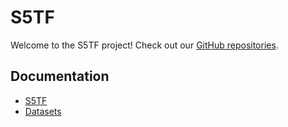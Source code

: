 # S5TF

Welcome to the S5TF project! Check out our [GitHub repositories](https://github.com/s5tf-team/).

## Documentation

* [S5TF](https://github.com/s5tf-team/S5TF)
* [Datasets](https://github.com/s5tf-team/datasets)
